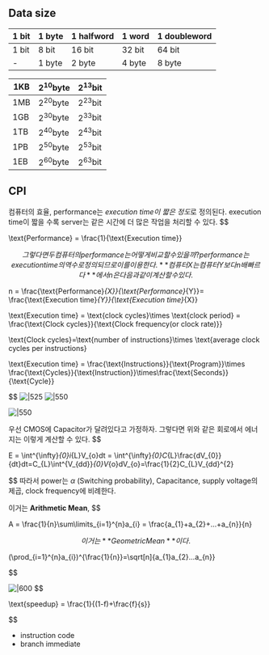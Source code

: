 ## Data size

| 1 bit | 1 byte | 1 halfword | 1 word | 1 doubleword |
| ----- | ------ | ---------- | ------ | ------------ |
| 1 bit | 8 bit  | 16 bit     | 32 bit | 64 bit       |
| -     | 1 byte | 2 byte     | 4 byte | 8 byte       |

| 1KB | $2^{10}$byte | $2^{13}$bit |
| --- | ------------ | ----------- |
| 1MB | $2^{20}$byte | $2^{23}$bit |
| 1GB | $2^{30}$byte | $2^{33}$bit |
| 1TB | $2^{40}$byte | $2^{43}$bit |
| 1PB | $2^{50}$byte | $2^{53}$bit |
| 1EB | $2^{60}$byte | $2^{63}$bit |

## CPI

컴퓨터의 효율, performance는 *execution time이 짧은 정도*로 정의된다. execution time이 짧을 수록 server는 같은 시간에 더 많은 작업을 처리할 수 있다.
$$

\text{Performance} = \frac{1}{\text{Execution time}}

$$
그렇다면 두 컴퓨터의 performance는 어떻게 비교할 수 있을까? performance는 execution time의 역수로 정의되므로 이를 이용한다. **컴퓨터 X는 컴퓨터 Y보다 n배 빠르다**에서 n은 다음과 같이 계산할 수 있다.
$$

n = \frac{\text{Performance}_{X}}{\text{Performance}_{Y}}= \frac{\text{Execution time}_{Y}}{\text{Execution time}_{X}}

$$
$$

\text{Execution time} = \text{clock cycles}\times \text{clock period} = \frac{\text{Clock cycles}}{\text{Clock frequency(or clock rate)}}

$$
$$

\text{Clock cycles}=\text{number of instructions}\times \text{average clock cycles per instructions}

$$
$$

\text{Execution time} = \frac{\text{Instructions}}{\text{Program}}\times \frac{\text{Cycles}}{\text{Instruction}}\times\frac{\text{Seconds}}{\text{Cycle}}

$$
![|525](https://i.imgur.com/kJ2LVUq.png)
![|550](https://i.imgur.com/vw2G9x3.png)

![|550](https://i.imgur.com/tjhVKBd.png)

우선 CMOS에 Capacitor가 달려있다고 가정하자. 그렇다면 위와 같은 회로에서 에너지는 이렇게 계산할 수 있다. 
$$

E = \int^{\infty}_{0}i_{L}V_{o}dt = \int^{\infty}_{0}C_{L}\frac{dV_{0}}{dt}dt=C_{L}\int^{V_{dd}}_{0}V_{o}dV_{o}=\frac{1}{2}C_{L}V_{dd}^{2}

$$
따라서 power는 $\alpha$ (Switching probability), Capacitance, supply voltage의 제곱, clock frequency에 비례한다.

이거는 **Arithmetic Mean**,
$$

A = \frac{1}{n}\sum\limits_{i=1}^{n}a_{i} = \frac{a_{1}+a_{2}+...+a_{n}}{n}

$$
이거는 **Geometric Mean**이다.
$$

(\prod_{i=1}^{n}a_{i})^{\frac{1}{n}}=\sqrt[n]{a_{1}a_{2}...a_{n}}

$$

![|600](https://i.imgur.com/kRXHjnU.png)
$$

\text{speedup} = \frac{1}{(1-f)+\frac{f}{s}}

$$
- instruction code
- branch immediate